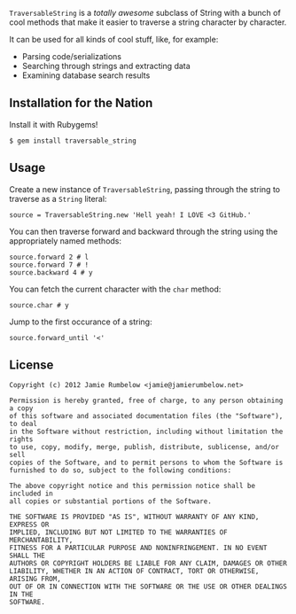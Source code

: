 `TraversableString` is a *totally awesome* subclass of String with a bunch of cool methods that make it easier to traverse a string character by character.

It can be used for all kinds of cool stuff, like, for example:

* Parsing code/serializations
* Searching through strings and extracting data
* Examining database search results

## Installation for the Nation

Install it with Rubygems!

	$ gem install traversable_string

## Usage

Create a new instance of `TraversableString`, passing through the string to traverse as a `String` literal:

	source = TraversableString.new 'Hell yeah! I LOVE <3 GitHub.'

You can then traverse forward and backward through the string using the appropriately named methods:

	source.forward 2 # l
	source.forward 7 # !
	source.backward 4 # y

You can fetch the current character with the `char` method:

	source.char # y

Jump to the first occurance of a string:

	source.forward_until '<'

## License

	Copyright (c) 2012 Jamie Rumbelow <jamie@jamierumbelow.net>

	Permission is hereby granted, free of charge, to any person obtaining a copy
	of this software and associated documentation files (the "Software"), to deal
	in the Software without restriction, including without limitation the rights
	to use, copy, modify, merge, publish, distribute, sublicense, and/or sell
	copies of the Software, and to permit persons to whom the Software is
	furnished to do so, subject to the following conditions:

	The above copyright notice and this permission notice shall be included in
	all copies or substantial portions of the Software.

	THE SOFTWARE IS PROVIDED "AS IS", WITHOUT WARRANTY OF ANY KIND, EXPRESS OR
	IMPLIED, INCLUDING BUT NOT LIMITED TO THE WARRANTIES OF MERCHANTABILITY,
	FITNESS FOR A PARTICULAR PURPOSE AND NONINFRINGEMENT. IN NO EVENT SHALL THE
	AUTHORS OR COPYRIGHT HOLDERS BE LIABLE FOR ANY CLAIM, DAMAGES OR OTHER
	LIABILITY, WHETHER IN AN ACTION OF CONTRACT, TORT OR OTHERWISE, ARISING FROM,
	OUT OF OR IN CONNECTION WITH THE SOFTWARE OR THE USE OR OTHER DEALINGS IN THE
	SOFTWARE.